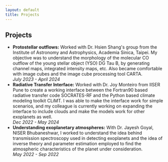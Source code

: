 ```yaml
---
layout: default
title: Projects
---
```


<main>
    <h2>Projects</h2>
    <ul>
        <li>
            <strong>Protostellar outflows:</strong> Worked with Dr. Hsien Shang's group from the Institute of Astronomy and Astrophysics, Academia Sinica, Taipei. My objective was to understand the morphology of the molecular CO outflow of the young stellar object (YSO) DG Tau B, by generating channel maps, integrated intensity maps, etc. Also became comfortable with image cubes and the image cube processing tool CARTA.
            <br>
            <em>July 2023 - April 2024</em>
        </li>
        <li>
            <strong>Radiative Transfer Interface:</strong> Worked with Dr. Joy Monteiro from IISER Pune to create a working interface between the Fortran90 based radiative transfer code SOCRATES-RF and the Python based climate modeling toolkit CLiMT. I was able to make the interface work for simple scenarios, and my colleague is currently working on expanding the interface to include clouds and make the models work for other exoplanets as well.
            <br>
            <em>Dec 2022 - May 2024</em>
        </li>
        <li>
            <strong>Understanding exoplanetary atmospheres:</strong> With Dr. Jayesh Goyal, NISER Bhubaneshwar, I worked to understand the idea behind transmission spectroscopy used in detecting exoplanets and the idea of inverse theory and parameter estimation employed to find the atmospheric characteristics of the planet under consideration.
            <br>
            <em>May 2022 - Sep 2022</em>
        </li>
    </ul>
</main>
